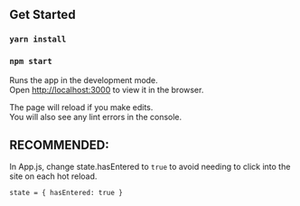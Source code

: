 ## Get Started

### `yarn install`

### `npm start`

Runs the app in the development mode.<br>
Open [http://localhost:3000](http://localhost:3000) to view it in the browser.

The page will reload if you make edits.<br>
You will also see any lint errors in the console.

## RECOMMENDED:

In App.js, change state.hasEntered to `true` to avoid needing to click into the site on each hot reload.

`state = { hasEntered: true }`